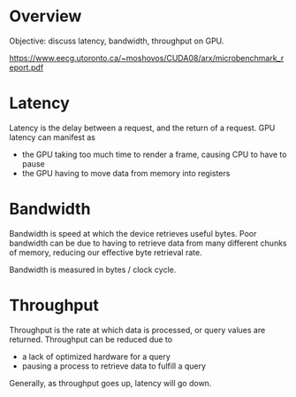 # Overview

Objective: discuss latency, bandwidth, throughput on GPU.

https://www.eecg.utoronto.ca/~moshovos/CUDA08/arx/microbenchmark_report.pdf

# Latency

Latency is the delay between a request, and the return of a request. GPU latency can manifest as 

- the GPU taking too much time to render a frame, causing CPU to have to pause
- the GPU having to move data from memory into registers

# Bandwidth

Bandwidth is speed at which the device retrieves useful bytes. Poor bandwidth can be due to having to retrieve data from many different chunks of memory, reducing our effective byte retrieval rate.

Bandwidth is measured in bytes / clock cycle.

# Throughput

Throughput is the rate at which data is processed, or query values are returned. Throughput can be reduced due to 

- a lack of optimized hardware for a query
- pausing a process to retrieve data to fulfill a query

Generally, as throughput goes up, latency will go down.
